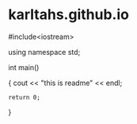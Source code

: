 karltahs.github.io
==================


\#include\<iostream\>

using namespace std;

int main()

{
    cout << "this is readme" << endl;
    
    return 0;
    
}
